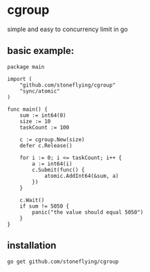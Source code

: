 # cgroup
simple and easy to concurrency limit in go

## basic example:
```
package main

import (
	"github.com/stoneflying/cgroup"
	"sync/atomic"
)

func main() {
	sum := int64(0)
	size := 10
	taskCount := 100

	c := cgroup.New(size)
	defer c.Release()

	for i := 0; i <= taskCount; i++ {
		a := int64(i)
		c.Submit(func() {
			atomic.AddInt64(&sum, a)
		})
	}

	c.Wait()
	if sum != 5050 {
		panic("the value should equal 5050")
	}
}
```

## installation
```
go get github.com/stoneflying/cgroup
```
